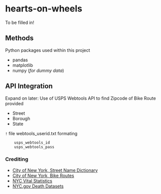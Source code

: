 # hearts-on-wheels
To be filled in! 

## Methods 

Python packages used within this project 

* pandas
* matplotlib
* numpy (*for dummy data*)

## API Integration 

Expand on later: Use of USPS Webtools API to find Zipcode of Bike Route provided 

* Street
* Borough
* State 

`!` file webtools_userid.txt formating 

```
    usps_webtools_id
    usps_webtools_pass
```

### Crediting 

* [City of New York, Street Name Dictionary](https://data.cityofnewyork.us/City-Government/Street-Name-Dictionary/w4v2-rv6b/about_data)
* [City of New York, Bike Routes](https://data.cityofnewyork.us/dataset/New-York-City-Bike-Routes/mzxg-pwib/about_data)
* [NYC Vital Statistics](https://www.nyc.gov/site/doh/data/data-sets/vital-statistics-data.page)
* [NYC.gov Death Datasets](https://www.nyc.gov/site/doh/data/data-sets/public-use-death-datasets.page)



